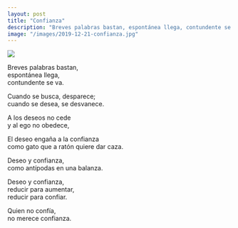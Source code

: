 ```yaml
---
layout: post
title: "Confianza"
description: "Breves palabras bastan, espontánea llega, contundente se va."
image: "/images/2019-12-21-confianza.jpg"
---
```


<img src="{{page.image | prepend: site.baseurl}}" class="round">

Breves palabras bastan,  
espontánea llega,  
contundente se va.

Cuando se busca, desparece;  
cuando se desea, se desvanece.

A los deseos no cede   
y al ego no obedece,

El deseo engaña a la confianza  
como gato que a ratón quiere dar caza.

Deseo y confianza,  
como antípodas en una balanza.

Deseo y confianza,  
reducir para aumentar,  
reducir para confiar.

Quien no confía,  
no merece confianza.